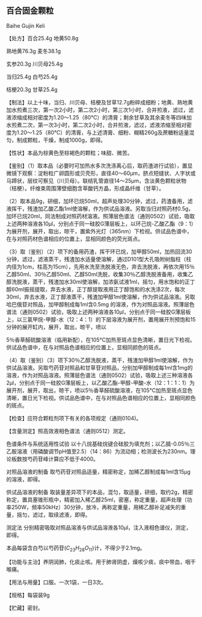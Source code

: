 ## 百合固金颗粒

Baihe Gujin Keli

【处方】百合25.4g 地黄50.8g

熟地黄76.3g 麦冬38.1g 

玄参20.3g 川贝母25.4g 

当归25.4g 白芍25.4g 

桔梗20.3g 甘草25.4g 

【制法】以上十味，当归、川贝母、桔梗及甘草12.7g粉碎成细粉；地黄、熟地黄加水煎煮三次，第一次2小时，第二次2小时，第三次1小时，合并煎液，滤过，滤液浓缩成相对密度为1.20～1.25（80℃）的清膏；剩余甘草及其余麦冬等四味加水煎煮二次，第一次3小时，第二次2小时，合并煎液，滤过，滤液浓缩至相对密度为1.20～1.25（80℃）的清膏，与上述清膏、细粉、糊精260g及蔗糖粉适量混匀，制成颗粒，干燥，制成1000g，即得。

【性状】本品为棕黄色至棕褐色的颗粒；味甜、微苦。

【鉴别】（1）取本品（必要时可加热水多次洗涤离心后，取药渣进行试验），置显微镜下观察：淀粉粒广卵圆形或贝壳形，直径40～60μm，脐点短缝状、人字状或马蹄状，层纹可察见（川贝母）。联结乳管直径14～25μm，含淡黄色颗粒状物（桔梗）。纤维束周围薄壁细胞含草酸钙方晶，形成晶纤维（甘草）。

（2）取本品9g，研细，加环已烷50ml，超声处理30分钟，滤过，药渣备用，滤液挥干，残渣加乙酸乙酯1ml使溶解，作为供试品溶液。另取当归对照药材0.5g，加环已烷20ml，同法制成对照药材溶液。照薄层色谱法（通则0502）试验，吸取上述两种溶液各10μl，分别点于同一硅胶G薄层板上，以环己烷-乙酸乙酯（9：1）为展开剂，展开，取出，晾干，置紫外光灯（365nm）下检视。供试品色谱中，在与对照药材色谱相应的位置上，显相同颜色的荧光斑点。

（3）取〔鉴别〕（2）项下的备用药渣，挥干环已烷，加甲醇50ml，加热回流30分钟，滤过，滤液蒸干，残渣加水适量使溶解，通过D101型大孔吸附树脂柱（柱内径为1cm，柱高为15cm），先用水洗至洗脱液无色，弃去洗脱液，再依次用15％乙醇50ml、30％乙醇50ml、乙醇50ml洗脱，收集30％乙醇洗脱液备用，收集乙醇洗脱液，蒸干，残渣加水30ml使溶解，加浓氨试液1ml，摇匀，用水饱和的正丁醇60ml振摇提取，弃去水液，正丁醇提取液用正丁醇饱和的水洗涤2次，每次30ml，弃去水液，正丁醇液蒸干，残渣加甲醇1ml使溶解，作为供试品溶液。另取哈巴俄苷对照品，加甲醇制成每1ml含0.5mg 的溶液，作为对照品溶液。照薄层色谱法（通则0502）试验，吸取上述两种溶液各10μl，分别点于同一硅胶G薄层板上，以三氯甲烷-甲醇-水（12：4：1）的下层溶液为展开剂，置用展开剂预饱和15分钟的展开缸内，展开，取出，晾干，喷以

5％香草醛硫酸溶液（临用新配），在105℃加热至斑点显色清晰，置日光下检视。供试品色谱中，在与对照品色谱相应的位置上，显相同颜色的斑点。

（4）取〔鉴别〕（3）项下30％乙醇洗脱液，蒸干，残渣加甲醇1ml使溶解，作为供试品溶液。另取芍药苷对照品和甘草苷对照品，分别加甲醇制成每1ml含1mg的溶液，作为对照品溶液。照薄层色谱法（通则0502）试验，吸取上述三种溶液各2μl，分别点于同一硅胶G薄层板上，以乙酸乙酯-甲醇-甲酸-水（12：1：1：1）为展开剂，展开，取出，晾干，喷以5％香草醛硫酸溶液，在105℃加热至斑点显色清晰，置日光下检视。供试品色谱中，在与对照品色谱相应的位置上，显相同颜色的斑点。

【检查】应符合颗粒剂项下有关的各项规定（通则0104)。

【含量测定】照高效液相色谱法（通则0512）测定。

色谱条件与系统适用性试验 以十八烷基硅烷键合硅胶为填充剂；以乙腈-0.05％三乙胺溶液（用磷酸调节pH值至2.5）（14：86）为流动相；检测波长为230nm。理论板数按芍药苷峰计算应不低于4000。

对照品溶液的制备 取芍药苷对照品适量，精密称定，加稀乙醇制成每1ml含15μg的溶液，即得。

供试品溶液的制备 取装量差异项下的本品，混匀，取适量，研细，取约2g，精密称定，置具塞锥形瓶中，精密加入稀乙醇25ml，密塞，称定重量，超声处理（功率250W，频率50kHz）30分钟，放冷，再称定重量，用稀乙醇补足减失的重量，摇匀，滤过，取续滤液，即得。

测定法 分别精密吸取对照品溶液与供试品溶液各10μl，注入液相色谱仪，测定，即得。

本品每袋含白芍以芍药苷$( C _ { 2 3 } H _ { 2 8 } O _ { 1 1 } )$计，不得少于2.1mg。

【功能与主治】养阴润肺，化痰止咳。用于肺肾阴虚，燥咳少痰，痰中带血，咽干喉痛。

【用法与用量】口服。一次1袋，一日3次。

【规格】每袋装9g

【贮藏】密封。